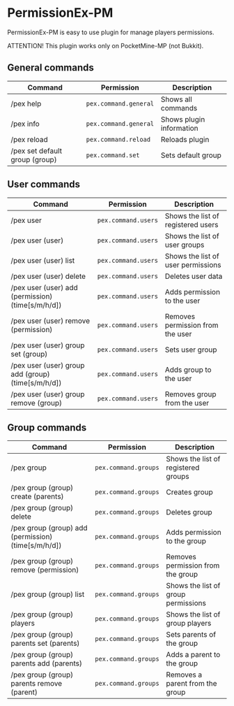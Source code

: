 # PermissionEx-PM
PermissionEx-PM is easy to use plugin for manage players permissions.

ATTENTION! This plugin works only on PocketMine-MP (not Bukkit).

## General commands
Command | Permission | Description
--- | --- | ---
/pex help | `pex.command.general` | Shows all commands
/pex info | `pex.command.general` | Shows plugin information
/pex reload | `pex.command.reload` | Reloads plugin
/pex set default group (group) | `pex.command.set` | Sets default group

## User commands
Command | Permission | Description
--- | --- | ---
/pex user | `pex.command.users` | Shows the list of registered users
/pex user (user) | `pex.command.users` | Shows the list of user groups
/pex user (user) list | `pex.command.users` | Shows the list of user permissions
/pex user (user) delete | `pex.command.users` | Deletes user data
/pex user (user) add (permission) (time[s/m/h/d])| `pex.command.users` | Adds permission to the user
/pex user (user) remove (permission) | `pex.command.users` | Removes permission from the user
/pex user (user) group set (group) | `pex.command.users` | Sets user group
/pex user (user) group add (group) (time[s/m/h/d]) | `pex.command.users` | Adds group to the user
/pex user (user) group remove (group) | `pex.command.users` | Removes group from the user

## Group commands
Command | Permission | Description
--- | --- | ---
/pex group | `pex.command.groups` | Shows the list of registered groups
/pex group (group) create (parents) | `pex.command.groups` | Creates group
/pex group (group) delete | `pex.command.groups` | Deletes group
/pex group (group) add (permission) (time[s/m/h/d]) | `pex.command.groups` | Adds permission to the group
/pex group (group) remove (permission) | `pex.command.groups` | Removes permission from the group
/pex group (group) list | `pex.command.groups` | Shows the list of group permissions
/pex group (group) players | `pex.command.groups` | Shows the list of group players
/pex group (group) parents set (parents) | `pex.command.groups` | Sets parents of the group
/pex group (group) parents add (parents) | `pex.command.groups` | Adds a parent to the group
/pex group (group) parents remove (parent) | `pex.command.groups` | Removes a parent from the group

